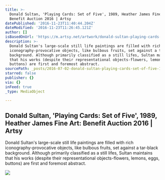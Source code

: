 ```yaml
---
title: >-
  Donald Sultan, 'Playing Cards: Set of Five', 1989, Heather James Fine Art:
  Benefit Auction 2016 | Artsy
datePublished: '2016-11-23T11:40:44.204Z'
dateModified: '2016-11-23T11:26:45.121Z'
author: []
isBasedOnUrl: 'https://m.artsy.net/artwork/donald-sultan-playing-cards-set-of-five'
description: >-
  Donald Sultan's large-scale still life paintings are filled with rich
  iconography-provocative objects, like bulbous fruits, set against a tar-black
  background. Although primarily classified as a still lifes, Sultan maintains
  that his works (despite their representational objects-flowers, lemons, eggs,
  buttons) are first and foremost abstract.
sourcePath: _posts/2016-07-02-donald-sultan-playing-cards-set-of-five-1989-heather-j.md
starred: false
publisher: {}
via: {}
inFeed: true
_type: MediaObject

---
```

<article style=""><h1>Donald Sultan, 'Playing Cards: Set of Five', 1989, Heather James Fine Art: Benefit Auction 2016 | Artsy</h1><p>Donald Sultan's large-scale still life paintings are filled with rich iconography-provocative objects, like bulbous fruits, set against a tar-black background. Although primarily classified as a still lifes, Sultan maintains that his works (despite their representational objects-flowers, lemons, eggs, buttons) are first and foremost abstract.</p><img src="https://d32dm0rphc51dk.cloudfront.net/ow5pbB3XhY7x_eeyep1Z9A/normalized.jpg" /></article>